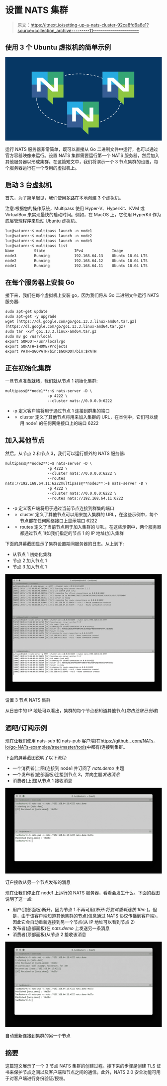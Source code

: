 # 设置 NATS 集群

> 原文：<https://itnext.io/setting-up-a-nats-cluster-92ca8fd6a6e1?source=collection_archive---------11----------------------->

## 使用 3 个 Ubuntu 虚拟机的简单示例

![](img/99ecde02763ee95a171fd1b7807e3edb.png)

运行 NATS 服务器非常简单，既可以直接从 Go 二进制文件中运行，也可以通过官方容器映像来运行。设置 NATS 集群需要运行第一个 NATS 服务器，然后加入其他服务器以形成集群。在这篇短文中，我们将演示一个 3 节点集群的设置，每个服务器运行在一个专用的虚拟机上。

## 启动 3 台虚拟机

首先，为了简单起见，我们使用[多路](https://multipass.run/)在本地创建 3 个虚拟机。

注意:根据您的操作系统，Multipass 使用 Hyper-V、HyperKit、KVM 或 VirtualBox 来实现最快的启动时间。例如，在 MacOS 上，它使用 HyperKit 作为底层管理程序来启动 Ubuntu 虚拟机。

```
luc@saturn:~$ multipass launch -n node1
luc@saturn:~$ multipass launch -n node2
luc@saturn:~$ multipass launch -n node3
luc@saturn:~$ multipass list
Name         State             IPv4             Image
node3        Running           192.168.64.13    Ubuntu 18.04 LTS
node2        Running           192.168.64.12    Ubuntu 18.04 LTS
node1        Running           192.168.64.11    Ubuntu 18.04 LTS
```

## 在每个服务器上安装 Go

接下来，我们在每个虚拟机上安装 go，因为我们将从 Go 二进制文件运行 NATS 服务器:

```
sudo apt-get update
sudo apt-get -y upgrade
wget [https://dl.google.com/go/go1.13.3.linux-amd64.tar.gz](https://dl.google.com/go/go1.13.3.linux-amd64.tar.gz)
sudo tar -xvf go1.13.3.linux-amd64.tar.gz
sudo mv go /usr/local
export GOROOT=/usr/local/go
export GOPATH=$HOME/Projects
export PATH=$GOPATH/bin:$GOROOT/bin:$PATH
```

## 正在初始化集群

一旦节点准备就绪，我们就从节点 1 初始化集群:

```
multipass@**node1**:~$ nats-server -D \
                   -p 4222 \
                   --cluster nats://0.0.0.0:6222
```

*   -p 定义客户端将用于通过节点 1 连接到群集的端口
*   - cluster 定义了其他节点将用来加入集群的 URL，在本例中，它们可以使用 node1 的任何网络接口上的端口 6222

## 加入其他节点

然后，从节点 2 和节点 3，我们可以运行额外的 NATS 服务器:

```
multipass@**node2**:~$ nats-server -D \
                   -p 4222 \
                   --cluster nats://0.0.0.0:6222 \
                   --routes nats://192.168.64.11:6222multipass@**node3**:~$ nats-server -D \
                   -p 4222 \
                   --cluster nats://0.0.0.0:6222 \
                   --routes nats://192.168.64.11:6222
```

*   -p 定义客户端将用于通过当前节点连接到群集的端口
*   - cluster 定义了其他节点可以用来加入集群的 URL，在这些示例中，每个节点都在任何网络接口上显示端口 6222
*   - routes 定义了当前节点用于加入集群的 URL，在这些示例中，两个服务器都通过节点 1(如我们指定的节点 1 的 IP 地址)加入集群

下面的屏幕截图显示了集群设置期间服务器的日志。从上到下:

*   从节点 1 初始化集群
*   节点 2 加入节点 1
*   节点 3 加入节点 1

![](img/457b67cfb61a929af5358fef28ad5040.png)

设置 3 节点 NATS 集群

从日志中的 IP 地址可以看出，集群的每个节点都知道其他节点(*路由连接已创建*)

## 酒吧/订阅示例

现在让我们使用 nats-sub 和 nats-pub 客户端(在[https://github . com/NATs-io/go-NATs-examples/tree/master/tools](https://github.com/nats-io/go-nats-examples/tree/master/tools)中都有)连接到集群。

下面的屏幕截图说明了以下流程:

*   一个消费者(上图)连接到 node1 并订阅了 *nats.demo* 主题
*   一个发布者(底部面板)连接到节点 3，并向主题*发送消息*
*   消费者(上图)从节点 1 接收消息

![](img/6fd275581ed9170018c57d5ed74106bf.png)

订户接收从另一个节点发布的消息

现在让我们停止在 node1 上运行的 NATS 服务器，看看会发生什么。下面的截图说明了这一点:

*   用户(顶部面板)断开，因为节点 1 不再可用(*断开:将尝试重新连接 10m* )。但是，由于该客户端知道其他集群的节点(信息通过 NATS 协议传播到客户端)，因此它会自动重新连接到另一个节点(从 IP 地址可以看到节点 2)
*   发布者(底部面板)在 *nats.demo* 上发送另一条消息
*   消费者(顶部面板)从节点 2 接收该消息

![](img/4e9972e9e23bc15b079dbe2bf2235845.png)

自动重新连接到集群的另一个节点

## 摘要

这篇短文展示了一个 3 节点 NATS 集群的创建过程。接下来的步骤是创建 TLS 证书来保护节点之间以及客户端和节点之间的通信。此外，NATS 2.0 安全功能可用于对客户端进行身份验证/授权。